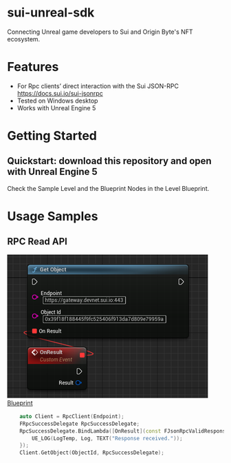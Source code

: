 # sui-unreal-sdk

Connecting Unreal game developers to Sui and Origin Byte's NFT ecosystem.

# Features
- For Rpc clients’ direct interaction with the Sui JSON-RPC https://docs.sui.io/sui-jsonrpc
- Tested on Windows desktop
- Works with Unreal Engine 5

# Getting Started
## Quickstart: download this repository and open with Unreal Engine 5
Check the Sample Level and the Blueprint Nodes in the Level Blueprint.

# Usage Samples
## RPC Read API
![GetObject Blueprint](/imgs/getobject.png "GetObject Blueprint Node")
[Blueprint](https://blueprintue.com/blueprint/-0k1huc_/)

```cpp
	auto Client = RpcClient(Endpoint);
	FRpcSuccessDelegate RpcSuccessDelegate;
	RpcSuccessDelegate.BindLambda([OnResult](const FJsonRpcValidResponse& RpcResponse) {
		UE_LOG(LogTemp, Log, TEXT("Response received."));
	});
	Client.GetObject(ObjectId, RpcSuccessDelegate);
```